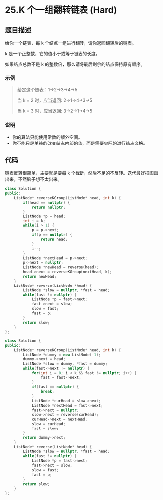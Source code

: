 # 25.K 个一组翻转链表 (Hard)

## 题目描述

给你一个链表，每 k 个结点一组进行翻转，请你返回翻转后的链表。

k 是一个正整数，它的值小于或等于链表的长度。

如果结点总数不是 k 的整数倍，那么请将最后剩余的结点保持原有顺序。

### 示例

> 给定这个链表：1->2->3->4->5
> 
> 当 k = 2 时，应当返回: 2->1->4->3->5
> 
> 当 k = 3 时，应当返回: 3->2->1->4->5

### 说明

- 你的算法只能使用常数的额外空间。
- 你不能只是单纯的改变结点内部的值，而是需要实际的进行结点交换。

## 代码

链表反转很简单，主要就是要每 k 个截断，然后不足的不反转。迭代最好把图画出来，不然脑子想不太出来。

```c++ tab="递归"
class Solution {
public:
    ListNode* reverseKGroup(ListNode* head, int k) {
        if(head == nullptr) {
            return nullptr;
        }
        ListNode *p = head;
        int i = k;
        while(i > 1) {
            p = p->next;
            if(p == nullptr) {
                return head;
            }
            i--;
        }
        ListNode *nextHead = p->next;
        p->next = nullptr;
        ListNode *newHead = reverse(head);
        head->next = reverseKGroup(nextHead, k);
        return newHead;
    }
    ListNode* reverse(ListNode *head) {
        ListNode *slow = nullptr, *fast = head;
        while(fast != nullptr) {
            ListNode *p = fast->next;
            fast->next = slow;
            slow = fast;
            fast = p;
        }
        return slow;
    }
};
```

```c++ tab="迭代"
class Solution {
public:
    ListNode* reverseKGroup(ListNode* head, int k) {
        ListNode *dummy = new ListNode(-1);
        dummy->next = head;
        ListNode *slow = dummy, *fast = dummy;
        while(fast->next != nullptr) {
            for(int i = 0; i < k && fast != nullptr; i++) {
                fast = fast->next;
            }
            if(fast == nullptr) {
                break;
            }
            ListNode *curHead = slow->next;
            ListNode *nextHead = fast->next;
            fast->next = nullptr;
            slow->next = reverse(curHead);
            curHead->next = nextHead;
            slow = curHead;
            fast = slow;
        }
        return dummy->next;
    }
    ListNode* reverse(ListNode* head) {
        ListNode *slow = nullptr, *fast = head;
        while(fast != nullptr) {
            ListNode *p = fast->next;
            fast->next = slow;
            slow = fast;
            fast = p;
        }
        return slow;
    }
};
```